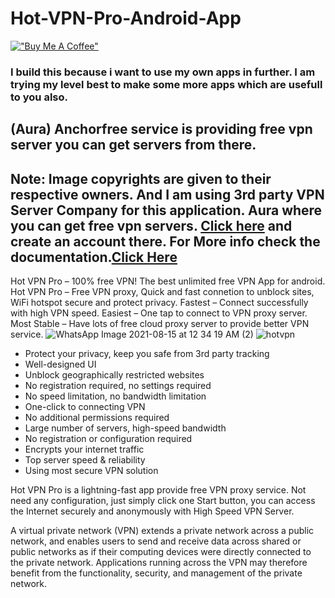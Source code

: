 # Hot-VPN-Pro-Android-App

[!["Buy Me A Coffee"](https://www.buymeacoffee.com/assets/img/custom_images/orange_img.png)](https://www.buymeacoffee.com/maramsaiharsha)

### I build this because i want to use my own apps in further. I am trying my level best to make some more apps which are usefull to you also.

## (Aura) Anchorfree service is providing free vpn server you can get servers from there.
## Note: Image copyrights are given to their respective owners. And I am using 3rd party VPN Server Company for this application. Aura where you can get free vpn servers. [Click here](https://developer.anchorfree.com/) and create an account there. For More info check the documentation.[Click Here](https://hotvpnpro.netlify.app/)
Hot VPN Pro – 100% free VPN! The best unlimited free VPN App for android.
Hot VPN Pro – Free VPN proxy, Quick and fast connetion to unblock sites, WiFi hotspot secure and protect privacy. Fastest – Connect successfully with high VPN speed. Easiest – One tap to connect to VPN proxy server. Most Stable – Have lots of free cloud proxy server to provide better VPN service.
![WhatsApp Image 2021-08-15 at 12 34 19 AM (2)](https://user-images.githubusercontent.com/73836896/129458360-07fa4637-c643-4533-87fa-62bead47268c.jpeg)
![hotvpn](https://user-images.githubusercontent.com/73836896/129458330-bc185ca8-3ffe-405e-9d12-3b538365610b.png) 

+ Protect your privacy, keep you safe from 3rd party tracking
+ Well-designed UI
+ Unblock geographically restricted websites
+ No registration required, no settings required
+ No speed limitation, no bandwidth limitation
+ One-click to connecting VPN
+ No additional permissions required
+ Large number of servers, high-speed bandwidth
+ No registration or configuration required
+ Encrypts your internet traffic
+ Top server speed & reliability
+ Using most secure VPN solution

Hot VPN Pro is a lightning-fast app provide free VPN proxy service. Not need any configuration, just simply click one Start button, you can access the Internet securely and anonymously with High Speed VPN Server.

A virtual private network (VPN) extends a private network across a public network, and enables users to send and receive data across shared or public networks as if their computing devices were directly connected to the private network. Applications running across the VPN may therefore benefit from the functionality, security, and management of the private network.
 
